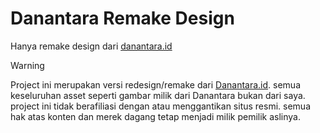 # Danantara Remake Design

Hanya remake design dari [danantara.id](https://danantara.vercel.app)

> [!WARNING]
> Project ini merupakan versi redesign/remake dari [Danantara.id](https://danantara.vercel.app/). semua keseluruhan asset seperti gambar milik dari Danantara bukan dari saya. project ini tidak berafiliasi dengan atau menggantikan situs resmi. semua hak atas konten dan merek dagang tetap menjadi milik pemilik aslinya.
